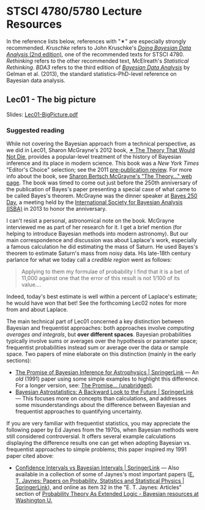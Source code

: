 # STSCI 4780/5780 Lecture Resources

In the reference lists below, references with "&sext;" are especially strongly recommended. *Kruschke* refers to John Kruschke's  [*Doing Bayesian Data Analysis* (2nd edition)](https://sites.google.com/site/doingbayesiandataanalysis/), one of the recommended texts for STSCI 4780. *Rethinking* refers to the other recommended text, McElreath's *Statistical Rethinking*. *BDA3* refers to the third edition of [*Bayesian Data Analysis*](http://www.stat.columbia.edu/~gelman/book/) by Gelman et al. (2013), the standard statistics-PhD-level reference on Bayesian data analysis.

## Lec01 - The big picture

Slides:  [Lec01-BigPicture.pdf](Lec01-BigPicture.pdf)

### Suggested reading

While not covering the Bayesian approach from a technical perspective, as we did in Lec01, Sharon McGrayne's 2012 book, [&sext; The Theory That Would Not Die](https://yalebooks.yale.edu/book/9780300188226/theory-would-not-die), provides a popular-level treatment of the history of Bayesian inference and its place in modern science. This book was a *New York Times* "Editor's Choice" selection; see the 2011 [pre-publication review](http://www.nytimes.com/2011/08/07/books/review/the-theory-that-would-not-die-by-sharon-bertsch-mcgrayne-book-review.html). For more info about the book, see [Sharon Bertsch McGrayne's "The Theory..." web page](http://www.mcgrayne.com/the_theory_that_would_not_die__how_bayes__rule_cracked_the_enigma_code__hunted_d_107493.htm). The book was timed to come out just before the 250th anniversary of the publication of Bayes's paper presenting a special case of what came to be called Bayes's theorem.  McGrayne was the dinner speaker at [Bayes 250 Day](https://web.archive.org/web/20161011035530/https://bayesian.org/meetings/Bayes250), a meeting held by the [International Society for Bayesian Analysis (ISBA)](https://bayesian.org/) in 2013 to honor the anniversary.

I can't resist a personal, astronomical note on the book. McGrayne interviewed me as part of her research for it. I get a brief mention (for helping to introduce Bayesian methods into modern astronomy). But our main correspondence and discussion was about Laplace's work, especially a famous calculation he did estimating the mass of Saturn. He used Bayes's theorem to estimate Saturn's mass from noisy data. His late-18th century parlance for what we today call a *credible region* went as follows:

> Applying to them my formulae of probability I find that it is a bet of 11,000 against one that the error of this result is not 1/100 of its value....

Indeed, today's best estimate is well within a percent of Laplace's estimate; he would have won that bet! See the forthcoming Lec02 notes for more from and about Laplace.

The main technical part of Lec01 concerned a key distinction between Bayesian and frequentist approaches: both approaches involve *computing averages and integrals*, but **over different spaces**. Bayesian probabilities typically involve sums or averages over the hypothesis or parameter space; frequentist probabilities instead sum or average over the data or sample space. Two papers of mine elaborate on this distinction (mainly in the early sections):

* [The Promise of Bayesian Inference for Astrophysics | SpringerLink](https://link.springer.com/chapter/10.1007/978-1-4613-9290-3_31) — An *old* (1991) paper using some simple examples to highlight this difference. For a longer version, see: [The Promise... (unabridged)](http://hosting.astro.cornell.edu/staff/loredo/bayes/promise.pdf).
* [Bayesian Astrostatistics: A Backward Look to the Future | SpringerLink](https://link.springer.com/chapter/10.1007/978-1-4614-3508-2_2) — This focuses more on concepts than calculations, and addresses some misunderstandings about the difference between Bayesian and frequentist approaches to quantifying uncertainty.

If you are very familiar with frequentist statistics, you may appreciate the following  paper by Ed Jaynes from the 1970s, when Bayesian methods were still considered controversial. It offers several example calculations displaying the difference results one can get when adopting Bayesian vs. frequentist approaches to simple problems; this paper inspired my 1991 paper cited above:

* [Confidence Intervals vs Bayesian Intervals | SpringerLink](https://link.springer.com/chapter/10.1007/978-94-010-1436-6_6) — Also available in a collection of some of Jaynes's most important papers ([E. T. Jaynes: Papers on Probability, Statistics and Statistical Physics | SpringerLink](https://link.springer.com/book/10.1007/978-94-009-6581-2)), and online as item 32 in the "E. T. Jaynes: Articles" section of [Probability Theory As Extended Logic - Bayesian resources at Washington U.](https://bayes.wustl.edu/)

